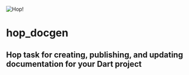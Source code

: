 ![Hop!](https://raw.github.com/dart-lang/hop/master/resource/logo.png)
# hop_docgen
## Hop task for creating, publishing, and updating documentation for your Dart project
